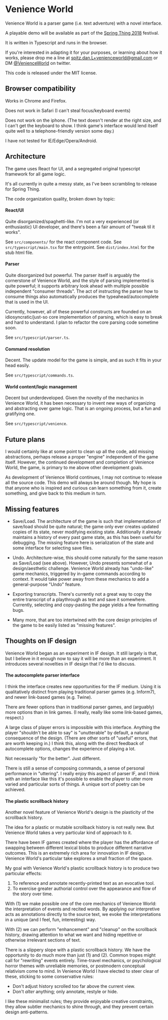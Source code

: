# Venience World

Venience World is a parser game (i.e. text adventure) with a novel interface.

A playable demo will be available as part of the [Spring Thing 2018](http://springthing.net/2018/) festival.

It is written in Typescript and runs in the browser.

If you're interested in adapting it for your purposes, or learning about how it works, please drop me a line at spitz.dan.L+venienceworld@gmail.com or DM [@VenienceWorld](https://twitter.com/venienceworld) on twitter.

This code is released under the MIT license.

## Browser compatibility

Works in Chrome and Firefox.

Does not work in Safari (I can't steal focus/keyboard events)

Does not work on the iphone. (The text doesn't render at the right size, and I can't get the keyboard to show. I think game's interface would lend itself quite well to a telephone-friendly version some day.)

I have not tested for IE/Edge/Opera/Android.

## Architecture

The game uses React for UI, and a segregated original typescript framework for all game logic.

It's all currently in quite a messy state, as I've been scrambling to release for Spring Thing.

The code organization quality, broken down by topic:

#### React/UI

Quite disorganized/spaghetti-like. I'm not a very experienced (or enthusiastic) UI developer, and there's been a fair amount of "tweak til it works".

See `src/components/` for the react component code. See `src/typescript/main.tsx` for the entrypoint. See `dist/index.html` for the stub html file.

#### Parser

Quite disorganized but powerful. The parser itself is arguably the cornerstone of Venience World, and the style of parsing implemented is quite powerful; it supports arbitrary look ahead with multiple possible independent "consumer threads". The act of instructing the parser how to consume things also automatically produces the typeahead/autocomplete that is used in the UI.

Currently, however, all of these powerful constructs are founded on an idiosyncratic/just-so core implementation of parsing, which is easy to break and hard to understand. I plan to refactor the core parsing code sometime soon.

See `src/typescript/parser.ts`.

#### Command resolution

Decent. The update model for the game is simple, and as such it fits in your head easily.

See `src/typescript/commands.ts`.

#### World content/logic management

Decent but underdeveloped. Given the novelty of the mechanics in Venience World, it has been necessary to invent new ways of organizing and abstracting over game logic. That is an ongoing process, but a fun and gratifying one.

See `src/typescript/venience`.

## Future plans

I would certainly like at some point to clean up all the code, add missing abstractions, perhaps release a proper "engine" independent of the game itself. However, the continued development and completion of Venience World, the game, is primary to me above other development goals.

As development of Venience World continues, I may not continue to release all the source code. This demo will always be around though. My hope is that anyone who is inspired and curious can learn something from it, create something, and give back to this medium in turn.

## Missing features

- Save/Load. The architecture of the game is such that implementation of save/load should be quite natural; the game only ever creates updated copies of its state, never modifying existing state. Additionally it already maintains a history of every past game state, as this has been useful for debugging. The missing feature here is serialization of the state and some interface for selecting save files.

- Undo. Architecture-wise, this should come naturally for the same reason as Save/Load (see above). However, Undo presents somewhat of a design/aesthetic challenge. Venience World already has "undo-like" game mechanics, triggered by in-game commands according to context. It would take power away from these mechanics to add a general-purpose "Undo" feature.

- Exporting transcripts. There's currently not a great way to copy the entire transcript of a playthrough as text and save it somewhere. Currently, selecting and copy-pasting the page yields a few formatting bugs.

- Many more, that are too intertwined with the core design principles of the game to be easily listed as "missing features".

## Thoughts on IF design

Venience World began as an experiment in IF design. It still largely is that, but I believe in it enough now to say it will be more than an experiment. It introduces several novelties in IF design that I'd like to discuss.

#### The autocomplete parser interface

I think the interface creates new opportunities for the IF medium. Using it is qualitatively distinct from playing traditional parser games (e.g. Inform7), and newer link-based games (e.g. Twine).

There are fewer options than in traditional parser games, and (arguably) more options than in link games. (I really, really like some link-based games, respect.)

A large class of player errors is impossible with this interface. Anything the player "shouldn't be able to say" is "unutterable" by default, a natural consequence of the design. (There are other sorts of "useful" errors, that are worth keeping in.) I think this, along with the direct feedback of autocomplete options, changes the experience of playing a lot.

Not necessarily "for the better". Just different.

There is still a sense of composing commands, a sense of personal performance in "uttering". I really enjoy this aspect of parser IF, and I think with an interface like this it's possible to enable the player to utter more varied and particular sorts of things. A unique sort of poetry can be achieved.

#### The plastic scrollback history

Another novel feature of Venience World's design is the plasticity of the scrollback history.

The idea for a plastic or mutable scrollback history is not really new. But Venience World takes a very particular kind of approach to it.

There have been IF games created where the player has the affordance of swapping between different lexical blobs to produce different narrative outcomes. This is an extremely rich area for innovation in IF design. Venience World's particular take explores a small fraction of the space.

My goal with Venience World's plastic scrollback history is to produce two particular effects:

1. To reference and annotate recently-printed text as an evocative tool.
2. To exercise greater authorial control over the appearance and flow of the story over time.

With (1) we make possible one of the core mechanics of Venience World: the interpretation of events and recited words. By applying our interpretive acts as annotations directly to the source text, we evoke the interpretations in a unique (and I feel, fun, interesting) way.

With (2) we can perform "enhancement" and "cleanup" on the scrollback history, drawing attention to what we want and hiding repetitive or otherwise irrelevant sections of text.

There is a slippery slope with a plastic scrollback history. We have the opportunity to do much more than just (1) and (2). Common tropes might call for "rewriting" events entirely. Time-travel mechanics, or psychological horror themes with unreliable memories, or postmodern conceptual relativism come to mind. In Venience World I have elected to steer clear of these, sticking to some conservative rules:

- Don't adjust history scrolled too far above the current view.
- Don't *alter* anything; only annotate, restyle or hide.

I like these minimalist rules; they provide enjoyable creative constraints, they allow subtler mechanics to shine through, and they prevent certain design anti-patterns.